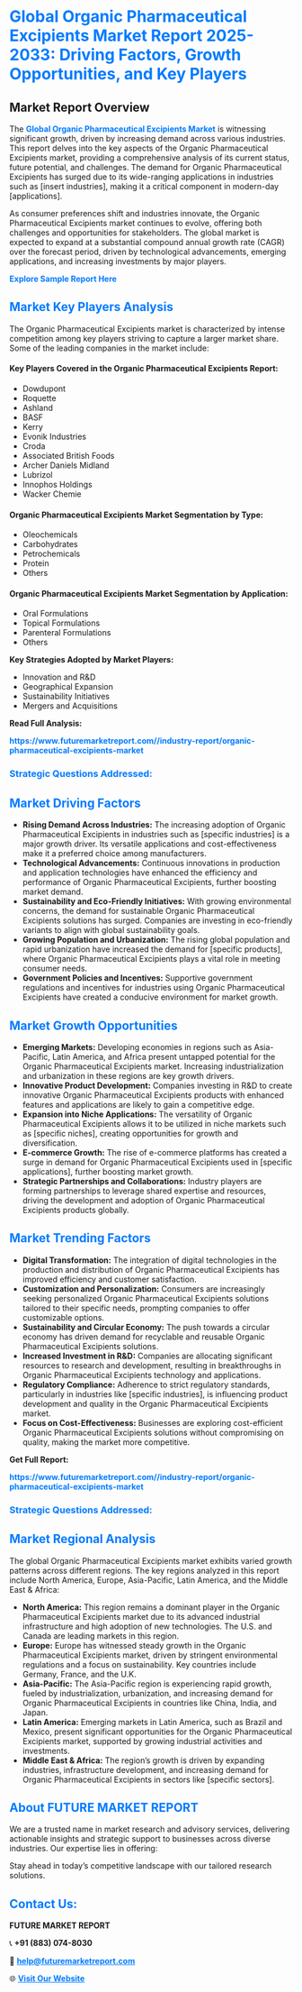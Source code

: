 <h1 style="color: #007BFF;">Global Organic Pharmaceutical Excipients Market Report 2025-2033: Driving Factors, Growth Opportunities, and Key Players</h1>

<section id="overview">
<h2>Market Report Overview</h2>
<p>The <a href="https://www.futuremarketreport.com//industry-report/organic-pharmaceutical-excipients-market" style="color: #007BFF; text-decoration: none;"><strong>Global Organic Pharmaceutical Excipients Market</strong></a> is witnessing significant growth, driven by increasing demand across various industries. This report delves into the key aspects of the Organic Pharmaceutical Excipients market, providing a comprehensive analysis of its current status, future potential, and challenges. The demand for Organic Pharmaceutical Excipients has surged due to its wide-ranging applications in industries such as [insert industries], making it a critical component in modern-day [applications].</p>
<p>As consumer preferences shift and industries innovate, the Organic Pharmaceutical Excipients market continues to evolve, offering both challenges and opportunities for stakeholders. The global market is expected to expand at a substantial compound annual growth rate (CAGR) over the forecast period, driven by technological advancements, emerging applications, and increasing investments by major players.</p>
</section>

<section id="overview">
<p><a href="https://www.futuremarketreport.com//request-sample/reportId=53933" style="color: #007BFF; text-decoration: none;"><strong>Explore Sample Report Here</strong></a></p>
</section>

<section id="key-players">
<h2 style="color: #007BFF;">Market Key Players Analysis</h2>
<p>The Organic Pharmaceutical Excipients market is characterized by intense competition among key players striving to capture a larger market share. Some of the leading companies in the market include:</p>
<h4>Key Players Covered in the Organic Pharmaceutical Excipients Report:</h4>
<ul><li>Dowdupont</li><li>Roquette</li><li>Ashland</li><li>BASF</li><li>Kerry</li><li>Evonik Industries</li><li>Croda</li><li>Associated British Foods</li><li>Archer Daniels Midland</li><li>Lubrizol</li><li>Innophos Holdings</li><li>Wacker Chemie</li></ul>
<h4>Organic Pharmaceutical Excipients Market Segmentation by Type:</h4>
<ul><li>Oleochemicals</li><li>Carbohydrates</li><li>Petrochemicals</li><li>Protein</li><li>Others</li></ul>

<h4>Organic Pharmaceutical Excipients Market Segmentation by Application:</h4>
<ul><li>Oral Formulations</li><li>Topical Formulations</li><li>Parenteral Formulations</li><li>Others</li></ul>
<p><strong>Key Strategies Adopted by Market Players:</strong></p>
<ul>
<li>Innovation and R&D</li>
<li>Geographical Expansion</li>
<li>Sustainability Initiatives</li>
<li>Mergers and Acquisitions</li>
</ul>
</section>

<section>
<p><strong>Read Full Analysis: </strong></p><a href="https://www.futuremarketreport.com//industry-report/organic-pharmaceutical-excipients-market" style="color: #007BFF; text-decoration: none;"><strong>https://www.futuremarketreport.com//industry-report/organic-pharmaceutical-excipients-market</strong></a>
<h3 style="color: #007BFF;">Strategic Questions Addressed:</h3>
</section>

<section id="driving-factors">
<h2 style="color: #007BFF;">Market Driving Factors</h2>
<ul>
<li><strong>Rising Demand Across Industries:</strong> The increasing adoption of Organic Pharmaceutical Excipients in industries such as [specific industries] is a major growth driver. Its versatile applications and cost-effectiveness make it a preferred choice among manufacturers.</li>
<li><strong>Technological Advancements:</strong> Continuous innovations in production and application technologies have enhanced the efficiency and performance of Organic Pharmaceutical Excipients, further boosting market demand.</li>
<li><strong>Sustainability and Eco-Friendly Initiatives:</strong> With growing environmental concerns, the demand for sustainable Organic Pharmaceutical Excipients solutions has surged. Companies are investing in eco-friendly variants to align with global sustainability goals.</li>
<li><strong>Growing Population and Urbanization:</strong> The rising global population and rapid urbanization have increased the demand for [specific products], where Organic Pharmaceutical Excipients plays a vital role in meeting consumer needs.</li>
<li><strong>Government Policies and Incentives:</strong> Supportive government regulations and incentives for industries using Organic Pharmaceutical Excipients have created a conducive environment for market growth.</li>
</ul>
</section>

<section id="growth-opportunities">
<h2 style="color: #007BFF;">Market Growth Opportunities</h2>
<ul>
<li><strong>Emerging Markets:</strong> Developing economies in regions such as Asia-Pacific, Latin America, and Africa present untapped potential for the Organic Pharmaceutical Excipients market. Increasing industrialization and urbanization in these regions are key growth drivers.</li>
<li><strong>Innovative Product Development:</strong> Companies investing in R&D to create innovative Organic Pharmaceutical Excipients products with enhanced features and applications are likely to gain a competitive edge.</li>
<li><strong>Expansion into Niche Applications:</strong> The versatility of Organic Pharmaceutical Excipients allows it to be utilized in niche markets such as [specific niches], creating opportunities for growth and diversification.</li>
<li><strong>E-commerce Growth:</strong> The rise of e-commerce platforms has created a surge in demand for Organic Pharmaceutical Excipients used in [specific applications], further boosting market growth.</li>
<li><strong>Strategic Partnerships and Collaborations:</strong> Industry players are forming partnerships to leverage shared expertise and resources, driving the development and adoption of Organic Pharmaceutical Excipients products globally.</li>
</ul>
</section>

<section id="trending-factors">
<h2 style="color: #007BFF;">Market Trending Factors</h2>
<ul>
<li><strong>Digital Transformation:</strong> The integration of digital technologies in the production and distribution of Organic Pharmaceutical Excipients has improved efficiency and customer satisfaction.</li>
<li><strong>Customization and Personalization:</strong> Consumers are increasingly seeking personalized Organic Pharmaceutical Excipients solutions tailored to their specific needs, prompting companies to offer customizable options.</li>
<li><strong>Sustainability and Circular Economy:</strong> The push towards a circular economy has driven demand for recyclable and reusable Organic Pharmaceutical Excipients solutions.</li>
<li><strong>Increased Investment in R&D:</strong> Companies are allocating significant resources to research and development, resulting in breakthroughs in Organic Pharmaceutical Excipients technology and applications.</li>
<li><strong>Regulatory Compliance:</strong> Adherence to strict regulatory standards, particularly in industries like [specific industries], is influencing product development and quality in the Organic Pharmaceutical Excipients market.</li>
<li><strong>Focus on Cost-Effectiveness:</strong> Businesses are exploring cost-efficient Organic Pharmaceutical Excipients solutions without compromising on quality, making the market more competitive.</li>
</ul>
</section>

<section>
<p><strong>Get Full Report: </strong></p><a href="https://www.futuremarketreport.com//industry-report/organic-pharmaceutical-excipients-market" style="color: #007BFF; text-decoration: none;"><strong>https://www.futuremarketreport.com//industry-report/organic-pharmaceutical-excipients-market</strong></a>
<h3 style="color: #007BFF;">Strategic Questions Addressed:</h3>
</section>


<section id="regional-analysis">
<h2 style="color: #007BFF;">Market Regional Analysis</h2>
<p>The global Organic Pharmaceutical Excipients market exhibits varied growth patterns across different regions. The key regions analyzed in this report include North America, Europe, Asia-Pacific, Latin America, and the Middle East & Africa:</p>
<ul>
<li><strong>North America:</strong> This region remains a dominant player in the Organic Pharmaceutical Excipients market due to its advanced industrial infrastructure and high adoption of new technologies. The U.S. and Canada are leading markets in this region.</li>
<li><strong>Europe:</strong> Europe has witnessed steady growth in the Organic Pharmaceutical Excipients market, driven by stringent environmental regulations and a focus on sustainability. Key countries include Germany, France, and the U.K.</li>
<li><strong>Asia-Pacific:</strong> The Asia-Pacific region is experiencing rapid growth, fueled by industrialization, urbanization, and increasing demand for Organic Pharmaceutical Excipients in countries like China, India, and Japan.</li>
<li><strong>Latin America:</strong> Emerging markets in Latin America, such as Brazil and Mexico, present significant opportunities for the Organic Pharmaceutical Excipients market, supported by growing industrial activities and investments.</li>
<li><strong>Middle East & Africa:</strong> The region’s growth is driven by expanding industries, infrastructure development, and increasing demand for Organic Pharmaceutical Excipients in sectors like [specific sectors].</li>
</ul>
</section>

<footer>
<h2 style="color: #007BFF;">About FUTURE MARKET REPORT</h2>
<p>We are a trusted name in market research and advisory services, delivering actionable insights and strategic support to businesses across diverse industries. Our expertise lies in offering:</p>

<p>Stay ahead in today’s competitive landscape with our tailored research solutions.</p>

<h2 style="color: #007BFF;">Contact Us:</h2>
<p><strong>FUTURE MARKET REPORT</strong></p>
<p>📞 <strong>+91 (883) 074-8030</strong></p>
<p>📧 <strong><a href="mailto:help@futuremarketreport.com" style="color: #007BFF;">help@futuremarketreport.com</a></strong></p>
<p>🌐 <strong><a href="https://www.futuremarketreport.com/" style="color: #007BFF;">Visit Our Website</a></strong></p>
</footer>